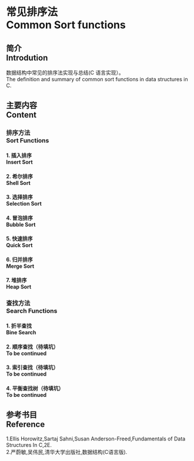 # 常见排序法 <br />Common Sort functions
## 简介<br />Introdution
数据结构中常见的排序法实现与总结(C 语言实现）。<br />
The definition and summary of common sort functions in data structures in C.
## 主要内容<br />Content
### 排序方法 <br />Sort Functions
#### 1. 插入排序<br />Insert Sort<br />
#### 2. 希尔排序<br />Shell Sort<br />
#### 3. 选择排序<br />Selection Sort<br />
#### 4. 冒泡排序<br />Bubble Sort<br />
#### 5. 快速排序<br />Quick Sort<br />
#### 6. 归并排序<br />Merge Sort<br />
#### 7. 堆排序<br />Heap Sort<br />
### 查找方法 <br />Search Functions<br />
#### 1. 折半查找<br />Bine Search<br />
#### 2. 顺序查找（待填坑）<br />To be continued<br />
#### 3. 索引查找（待填坑）<br />To be continued<br />
#### 4. 平衡查找树（待填坑）<br />To be continued<br />
## 参考书目<br />Reference
1.Ellis Horowitz,Sartaj Sahni,Susan Anderson-Freed,Fundamentals of Data Structures In C,2E.<br />
2.严蔚敏,吴伟民,清华大学出版社,数据结构(C语言版).
